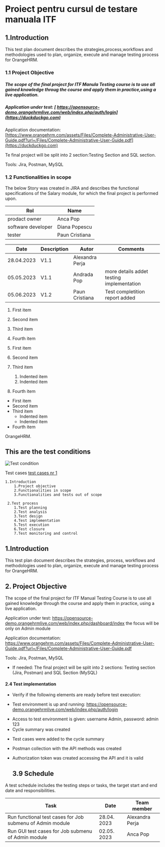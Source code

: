 # Proiect pentru cursul de testare manuala ITF

<h2>1.Introduction </h2>
This test plan document describes the strategies,process,workflows and methodologies  used to plan, organize, execute and manage testing process for OrangeHRM.


<h3> 1.1 Project Objective </h3 > 

   ##### The scope of the final project for ITF Manula Testing course is to use all gained knowledge throug the course and apply them in practice,using a live application.
   ##### Application under test: [ https://opensource-demo.orangehrmlive.com/web/index.php/auth/login](https://duckduckgo.com)
   
 
   Application documentation:
   [https://www.orangehrm.com/assets/Files/Complete-Administrative-User-Guide.pdf?url=/Files/Complete-Administrative-User-Guide.pdf](https://duckduckgo.com)
   
   Te final project will be split into 2 section:Testing Section and SQL section.
   
   Tools: Jira, Postman, MySQL
   
  <h3> 1.2 Functionalities in scope </h3 > 
  
   The below Story was created in JIRA and describes the functional specifications of the Salary module, for which the final project is performed upon.

   
   







| Rol | Name  |
|---|---|
| prodact owner | Anca Pop |
| software developer | Diana Popescu|
| tester| Paun Cristiana|

| Date | Description  | Autor | Comments |
|---|---|---|---|
| 28.04.2023 | V1.1 | Alexandra Perja |  |
| 05.05.2023 | V1.1| Andrada Pop | more details addet testing implementation|
| 05.06.2023| V1.2| Paun Cristiana| Test completition report added|

1. First item
2. Second item
3. Third item
4. Fourth item

1. First item
2. Second item
3. Third item
    1. Indented item
    2. Indented item
4. Fourth item

- First item
- Second item
- Third item
    - Indented item
    - Indented item
- Fourth item

 OrangeHRM.
                   
   ## This are the test conditions
![Test condition](https://github.com/PaunCristianaa/proiect-testare-Manuala/blob/main/Captur%C4%83%20de%20ecran%202023-05-05%20193406.png)


Test cases [test cases nr 1](https://github.com/PaunCristianaa/proiect-testare-Manuala/blob/main/Captur%C4%83%20de%20ecran%202023-05-05%20193406.png)



    1.Introduction
        1.Project objective
        2.Functionalities in scope
        3.Functionalities and tests out of scope
        
     2.Test process
        1.Test planning
        2.Test analysis
        3.Test design
        4.Test implementation
        5.Test execution
        6.Test closure
        7.Test monitoring and control

## 1.Introduction
This test plan document describes the strategies, process, workflows and methodologies used to plan, organize, execute and manage testing process for OrangeHRM.

 ## 2. Project Objective
The scope of the final project for ITF Manual Testing Course is to use all gained knowledge through the course and apply them in practice, using a live application. 

Application under test: https://opensource-demo.orangehrmlive.com/web/index.php/dashboard/index the focus will be only on Admin module

Application documentation: https://www.orangehrm.com/assets/Files/Complete-Administrative-User-Guide.pdf?url=/Files/Complete-Administrative-User-Guide.pdf 

Tools: Jira, Postman, MySQL 

* If needed: The final project will be split into 2 sections: Testing section (Jira, Postman) and SQL Section (MySQL)

#### 2.4 Test implementation
* Verify if the following elements are ready before test execution:
- Test environment is up and running: https://opensource-demo.orangehrmlive.com/web/index.php/auth/login 
+ Access to test environment is given: username Admin, password: admin 123
+ Cycle summary was created 
* Test cases were added to the cycle summary 
* Postman collection with the API methods was created 
* Authorization token was created accessing the API and it is valid

   ## 3.9 Schedule
A test schedule includes the testing steps or tasks, the target start and end date and responsibilities. 


| Task| Date |Team member |
|---|---|---|
| Run functional test cases for Job submenu of Admin module | 28.04. 2023  | Alexandra Perja |
| Run GUI test cases for Job submenu of Admin module | 02.05. 2023| Anca Pop | 







